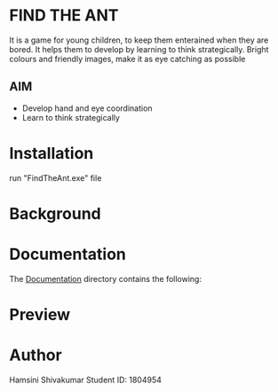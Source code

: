 # FIND THE ANT

It is a game for young children, to keep them enterained when they are bored. It helps them to develop by learning to think strategically. Bright colours and friendly images, make it as eye catching as possible

## AIM
- Develop hand and eye coordination 
- Learn to think strategically

# Installation
run "FindTheAnt.exe" file

# Background

# Documentation
The [Documentation](https://cseegit.essex.ac.uk/ce301_21-22/CE301_shivakumar_hamsini/-/tree/master/Documentation) directory contains the following:

# Preview

# Author
Hamsini Shivakumar
Student ID: 1804954
